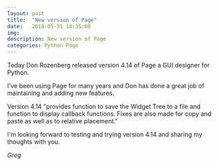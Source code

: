 ```yaml
---
layout: post
title:  "New version of Page"
date:   2018-05-31 14:35:00
img:
description: New version of Page
categories: Python Paqe
---
```


Today Don Rozenberg released version 4.14 of Page a GUI designer for Python.

I've been using Page for many years and Don has done a great job of maintaining and adding new features.

Version 4.14 "provides function to save the Widget Tree to a file and function to display callback functions. Fixes are also made for copy and paste as well as to relative placement."

I'm looking forward to testing and trying version 4.14 and sharing my thoughts with you.

_Greg_
